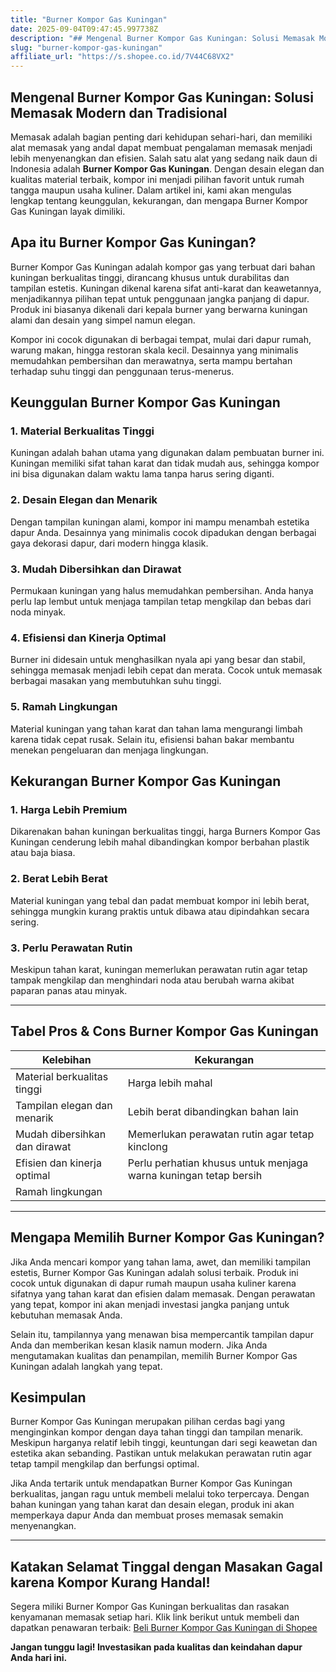 ```yaml
---
title: "Burner Kompor Gas Kuningan"
date: 2025-09-04T09:47:45.997738Z
description: "## Mengenal Burner Kompor Gas Kuningan: Solusi Memasak Modern dan Tradisional..."
slug: "burner-kompor-gas-kuningan"
affiliate_url: "https://s.shopee.co.id/7V44C68VX2"
---
```

## Mengenal Burner Kompor Gas Kuningan: Solusi Memasak Modern dan Tradisional

Memasak adalah bagian penting dari kehidupan sehari-hari, dan memiliki alat memasak yang andal dapat membuat pengalaman memasak menjadi lebih menyenangkan dan efisien. Salah satu alat yang sedang naik daun di Indonesia adalah **Burner Kompor Gas Kuningan**. Dengan desain elegan dan kualitas material terbaik, kompor ini menjadi pilihan favorit untuk rumah tangga maupun usaha kuliner. Dalam artikel ini, kami akan mengulas lengkap tentang keunggulan, kekurangan, dan mengapa Burner Kompor Gas Kuningan layak dimiliki.

## Apa itu Burner Kompor Gas Kuningan?

Burner Kompor Gas Kuningan adalah kompor gas yang terbuat dari bahan kuningan berkualitas tinggi, dirancang khusus untuk durabilitas dan tampilan estetis. Kuningan dikenal karena sifat anti-karat dan keawetannya, menjadikannya pilihan tepat untuk penggunaan jangka panjang di dapur. Produk ini biasanya dikenali dari kepala burner yang berwarna kuningan alami dan desain yang simpel namun elegan.

Kompor ini cocok digunakan di berbagai tempat, mulai dari dapur rumah, warung makan, hingga restoran skala kecil. Desainnya yang minimalis memudahkan pembersihan dan merawatnya, serta mampu bertahan terhadap suhu tinggi dan penggunaan terus-menerus.

## Keunggulan Burner Kompor Gas Kuningan

### 1. Material Berkualitas Tinggi

Kuningan adalah bahan utama yang digunakan dalam pembuatan burner ini. Kuningan memiliki sifat tahan karat dan tidak mudah aus, sehingga kompor ini bisa digunakan dalam waktu lama tanpa harus sering diganti.

### 2. Desain Elegan dan Menarik

Dengan tampilan kuningan alami, kompor ini mampu menambah estetika dapur Anda. Desainnya yang minimalis cocok dipadukan dengan berbagai gaya dekorasi dapur, dari modern hingga klasik.

### 3. Mudah Dibersihkan dan Dirawat

Permukaan kuningan yang halus memudahkan pembersihan. Anda hanya perlu lap lembut untuk menjaga tampilan tetap mengkilap dan bebas dari noda minyak.

### 4. Efisiensi dan Kinerja Optimal

Burner ini didesain untuk menghasilkan nyala api yang besar dan stabil, sehingga memasak menjadi lebih cepat dan merata. Cocok untuk memasak berbagai masakan yang membutuhkan suhu tinggi.

### 5. Ramah Lingkungan

Material kuningan yang tahan karat dan tahan lama mengurangi limbah karena tidak cepat rusak. Selain itu, efisiensi bahan bakar membantu menekan pengeluaran dan menjaga lingkungan.

## Kekurangan Burner Kompor Gas Kuningan

### 1. Harga Lebih Premium

Dikarenakan bahan kuningan berkualitas tinggi, harga Burners Kompor Gas Kuningan cenderung lebih mahal dibandingkan kompor berbahan plastik atau baja biasa.

### 2. Berat Lebih Berat

Material kuningan yang tebal dan padat membuat kompor ini lebih berat, sehingga mungkin kurang praktis untuk dibawa atau dipindahkan secara sering.

### 3. Perlu Perawatan Rutin

Meskipun tahan karat, kuningan memerlukan perawatan rutin agar tetap tampak mengkilap dan menghindari noda atau berubah warna akibat paparan panas atau minyak.

---

## Tabel Pros & Cons Burner Kompor Gas Kuningan

| **Kelebihan**                                | **Kekurangan**                                                     |
|----------------------------------------------|---------------------------------------------------------------------|
| Material berkualitas tinggi                | Harga lebih mahal                                                 |
| Tampilan elegan dan menarik                | Lebih berat dibandingkan bahan lain                                |
| Mudah dibersihkan dan dirawat             | Memerlukan perawatan rutin agar tetap kinclong                    |
| Efisien dan kinerja optimal                | Perlu perhatian khusus untuk menjaga warna kuningan tetap bersih  |
| Ramah lingkungan                           |                                                                     |

---

## Mengapa Memilih Burner Kompor Gas Kuningan?

Jika Anda mencari kompor yang tahan lama, awet, dan memiliki tampilan estetis, Burner Kompor Gas Kuningan adalah solusi terbaik. Produk ini cocok untuk digunakan di dapur rumah maupun usaha kuliner karena sifatnya yang tahan karat dan efisien dalam memasak. Dengan perawatan yang tepat, kompor ini akan menjadi investasi jangka panjang untuk kebutuhan memasak Anda.

Selain itu, tampilannya yang menawan bisa mempercantik tampilan dapur Anda dan memberikan kesan klasik namun modern. Jika Anda mengutamakan kualitas dan penampilan, memilih Burner Kompor Gas Kuningan adalah langkah yang tepat.

## Kesimpulan

Burner Kompor Gas Kuningan merupakan pilihan cerdas bagi yang menginginkan kompor dengan daya tahan tinggi dan tampilan menarik. Meskipun harganya relatif lebih tinggi, keuntungan dari segi keawetan dan estetika akan sebanding. Pastikan untuk melakukan perawatan rutin agar tetap tampil mengkilap dan berfungsi optimal.

Jika Anda tertarik untuk mendapatkan Burner Kompor Gas Kuningan berkualitas, jangan ragu untuk membeli melalui toko terpercaya. Dengan bahan kuningan yang tahan karat dan desain elegan, produk ini akan memperkaya dapur Anda dan membuat proses memasak semakin menyenangkan.

---

## Katakan Selamat Tinggal dengan Masakan Gagal karena Kompor Kurang Handal!

Segera miliki Burner Kompor Gas Kuningan berkualitas dan rasakan kenyamanan memasak setiap hari. Klik link berikut untuk membeli dan dapatkan penawaran terbaik: [Beli Burner Kompor Gas Kuningan di Shopee](https://s.shopee.co.id/7V44C68VX2)

**Jangan tunggu lagi! Investasikan pada kualitas dan keindahan dapur Anda hari ini.**